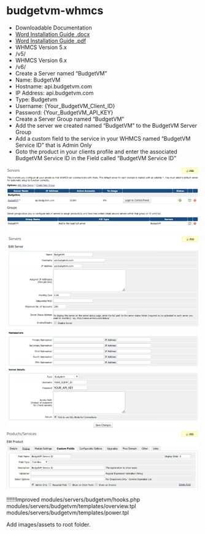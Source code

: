 # budgetvm-whmcs
* Downloadable Documentation
 * [Word Installation Guide .docx](docs/install_guide.docx)
 * [Word Installation Guide .pdf](docs/install_guide.pdf)
* WHMCS Version 5.x
 * /v5/
* WHMCS Version 6.x
 * /v6/
* Create a Server named “BudgetVM”
 * Name: BudgetVM
 * Hostname: api.budgetvm.com
 * IP Address: api.budgetvm.com
 * Type: Budgetvm
 * Username: {Your_BudgetVM_Client_ID}
 * Password: {Your_BudgetVM_API_KEY}
* Create a Server Group named “BudgetVM”
 * Add the server we created named “BudgetVM” to the BudgetVM Server Group
* Add a custom field to the service in your WHMCS named “BudgetVM Service ID” that is Admin Only
* Goto the product in your clients profile and enter the associated BudgetVM Service ID in the Field called “BudgetVM Service ID”

![WHMCS Setup Step 1](docs/setup1.png)
![WHMCS Setup Step 2](docs/setup2.png)
![WHMCS Setup Step 3](docs/setup3.png)
![WHMCS Setup Step 4](docs/setup4.png)


!!!!!!Improved 
modules/servers/budgetvm/hooks.php 
modules/servers/budgetvm/templates/overview.tpl
modules/servers/budgetvm/templates/power.tpl

Add images/assets to root folder.
